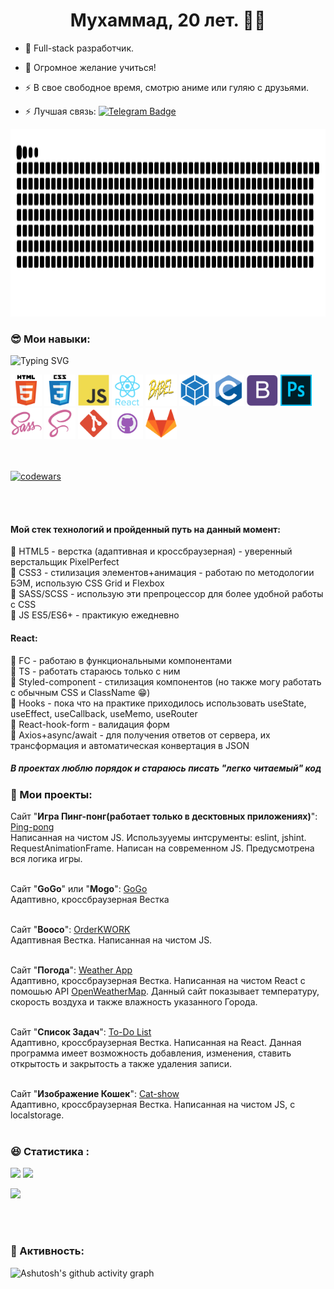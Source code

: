 ## <h1 align="center">Мухаммад, 20 лет. :man_technologist: </h1>

- :telescope: Full-stack разработчик.

- :seedling: Огромное желание учиться!

- :zap: В свое свободное время, смотрю аниме или гуляю с друзьями.

- :zap: Лучшая связь: [![Telegram Badge](https://img.shields.io/badge/-@abum20209-blue?style=flat&logo=telegram&logoColor=white)](https://tele.click/@abum20209)

<a href="https://platane.github.io/snk">
  <img height="300px" src="./images/new/new_snk1.svg" ></img>
</a>

### :sunglasses: Мои навыки:

![Typing SVG](https://readme-typing-svg.herokuapp.com?color=%2336BCF7&lines=Front-end)

<div>
    <img src="./images/new/html_original_wordmark_logo_icon_146478.svg" title="HTML5" alt="HTML5" width="50" height="50"/>
    <img src="./images/new/css_original_wordmark_logo_icon_146576.svg" title="CSS3" alt="CSS3" width="50" height="50"/>
    <img src="./images/new/javascript_original_logo_icon_146455.svg" title="Javascript" alt="Javascript" width="50" height="50"/>
    <img src="./images/new/react_original_wordmark_logo_icon_146375.svg" title="React" alt="React" width="50" height="50"/>
    <img src="./images/skills/1280px-Babel_Logo.svg.png" title="React" alt="React" width="50" height="50"/>
    <img src="./images/skills/webpack_plain_logo_icon_146297.png" title="React" alt="React" width="50" height="50"/>
    <!-- <img src="./images/new/typescript_original_logo_icon_146317.svg" title="Typescript" alt="Typescript" width="50" height="50"/> -->
    <img src="./images/new/c_original_logo_icon_146611.svg" title="C" alt="C" width="50" height="50"/>
    <img src="./images/new/bootstrap_plain_logo_icon_146619.svg" title="Bootstrap" alt="Bootstrap" width="50" height="50"/>
    <img src="./images/skills/Photoshop_CC_icon.png" title="Bootstrap" alt="Bootstrap" width="50" height="50"/>
    <img src="./images/new/sass_original_logo_icon_146350.svg" title="SASS" alt="SASS" width="50" height="50"/>
    <img src="./images/new/file_type_scss_icon_130177.svg" title="SCSS" alt="SCSS" width="50" height="50"/>
    <img src="./images/new/file_type_git_icon_130581.svg" title="Git" alt="Git" width="50" height="50"/>
    <img src="./images/new/github_git_hub_logo_icon_132878.svg" title="GitHub" alt="GitHub" width="50" height="50"/>
    <img src="./images/new/gitlab_original_logo_icon_146503.svg" title="GitLab" alt="GitLab" width="50" height="50"/>
</div>
<br/><br/>

[![codewars](https://www.codewars.com/users/rsschool_b5f1bd5fe1d65f88/badges/large)](https://www.codewars.com/users/rsschool_b5f1bd5fe1d65f88)

<br/><br/>

#### Мой стек технологий и пройденный путь на данный момент:

:star2: HTML5 - верстка (адаптивная и кроссбраузерная) - уверенный верстальщик PixelPerfect <br>
:star2: CSS3 - стилизация элементов+анимация - работаю по методологии БЭМ, использую CSS Grid и Flexbox <br>
:star2: SASS/SCSS - использую эти препроцессор для более удобной работы с CSS <br>
:star2: JS ES5/ES6+ - практикую ежедневно <br>

#### React:

:star2: FC - работаю в функциональными компонентами <br>
:star2: TS - работать стараюсь только с ним <br>
:star2: Styled-component - стилизация компонентов (но также могу работать с обычным CSS и ClassName :grin:) <br>
:star2: Hooks - пока что на практике приходилось использовать useState, useEffect, useCallback, useMemo, useRouter <br>
:star2: React-hook-form - валидация форм <br>
:star2: Axios+async/await - для получения ответов от сервера, их трансформация и автоматическая конвертация в JSON <br>

##### В проектах люблю порядок и стараюсь писать "легко читаемый" код

### :briefcase: Мои проекты:

Сайт "<b>Игра Пинг-понг(работает только в десктовных приложениях)</b>": <a href="https://mmii0220.github.io/pingPong-JS/">Ping-pong</a><br/>
Написанная на чистом JS. Использууемы интсрументы: eslint, jshint. RequestAnimationFrame. Написан на современном JS. Предусмотрена вся логика игры.
<br/><br/>

Сайт "<b>GoGo</b>" или "<b>Mogo</b>": <a href="https://mmii0220.github.io/GoGo/">GoGo</a><br/>
Адаптивно, кроссбраузерная Вестка
<br><br/>

Сайт "<b>Booco</b>": <a href="https://mmii0220.github.io/orderKWORK/">OrderKWORK</a><br>
Адаптивная Вестка. Написанная на чистом JS.<br/>
<br/>

Сайт "<b>Погода</b>": <a href="https://github.com/MMII0220/weather__app">Weather App</a><br/>
Адаптивно, кроссбраузерная Вестка. Написанная на чистом React с помошью API <a href="https://openweathermap.org/api">OpenWeatherMap</a>. Данный сайт показывает температуру, скорость воздуха и также влажность указанного Города.
<br/><br/>

Сайт "<b>Список Задач</b>": <a href="https://github.com/MMII0220/todo_List_NEW">To-Do List</a><br/>
Адаптивно, кроссбраузерная Вестка. Написанная на React. Данная программа имеет возможность добавления, изменения, ставить открытость и закрытость а также удаления записи.
<br/><br/>

Сайт "<b>Изображение Кошек</b>": <a href="https://mmii0220.github.io/Cat-show/">Cat-show</a><br/>
Адаптивно, кроссбраузерная Вестка. Написанная на чистом JS, с localstorage.
<br/><br/>

### :satisfied: Статистика :

![](https://github-readme-streak-stats.herokuapp.com/?user=MMII0220&theme=algolia)
![](https://github-readme-stats.vercel.app/api?username=MMII0220&show_icons=true&theme=algolia)

![](https://github-profile-summary-cards.vercel.app/api/cards/profile-details?username=MMII0220&theme=solarized_dark)

<br/><br/>

<!--### :scroll: Languages :

[![Top Langs](https://github-readme-stats.vercel.app/api/top-langs/?username=MMII0220&theme=algolia)

<br/><br/>-->

### :muscle: Активность:

![Ashutosh's github activity graph](https://activity-graph.herokuapp.com/graph?username=MMII0220&theme=react-dark)
